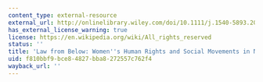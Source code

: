 ```yaml
---
content_type: external-resource
external_url: http://onlinelibrary.wiley.com/doi/10.1111/j.1540-5893.2010.00397.x/abstract
has_external_license_warning: true
license: https://en.wikipedia.org/wiki/All_rights_reserved
status: ''
title: 'Law from Below: Women''s Human Rights and Social Movements in New York City'
uid: f810bbf9-bce8-4827-bba8-272557c762f4
wayback_url: ''
---
```

